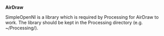 **AirDraw**

SimpleOpenNI is a library which is required by Processing for AirDraw to work. The library should be kept in the Processing directory (e.g. ~/Processing/).
